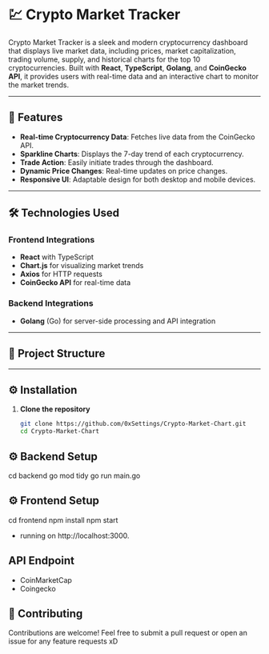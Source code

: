 # 💹 Crypto Market Tracker 

Crypto Market Tracker is a sleek and modern cryptocurrency dashboard that displays live market data, including prices, market capitalization, trading volume, supply, and historical charts for the top 10 cryptocurrencies. Built with **React**, **TypeScript**, **Golang**, and **CoinGecko API**, it provides users with real-time data and an interactive chart to monitor the market trends.

---

## 🚀 Features

- **Real-time Cryptocurrency Data**: Fetches live data from the CoinGecko API.
- **Sparkline Charts**: Displays the 7-day trend of each cryptocurrency.
- **Trade Action**: Easily initiate trades through the dashboard.
- **Dynamic Price Changes**: Real-time updates on price changes.
- **Responsive UI**: Adaptable design for both desktop and mobile devices.

---

## 🛠️ Technologies Used

### Frontend Integrations
- **React** with TypeScript
- **Chart.js** for visualizing market trends
- **Axios** for HTTP requests
- **CoinGecko API** for real-time data

### Backend Integrations
- **Golang** (Go) for server-side processing and API integration

---

## 📂 Project Structure



---

## ⚙️ Installation

1. **Clone the repository**
   ```bash
   git clone https://github.com/0xSettings/Crypto-Market-Chart.git
   cd Crypto-Market-Chart

## ⚙️ Backend Setup
cd backend
go mod tidy
go run main.go

## ⚙️ Frontend Setup
cd frontend
npm install
npm start
* running on  http://localhost:3000.

## API Endpoint
* CoinMarketCap
* Coingecko

## 🌟 Contributing
Contributions are welcome! Feel free to submit a pull request or open an issue for any feature requests xD





